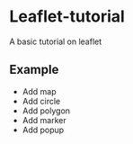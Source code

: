 # Leaflet-tutorial
A basic tutorial on leaflet

## Example

* Add map
* Add circle
* Add polygon
* Add marker
* Add popup